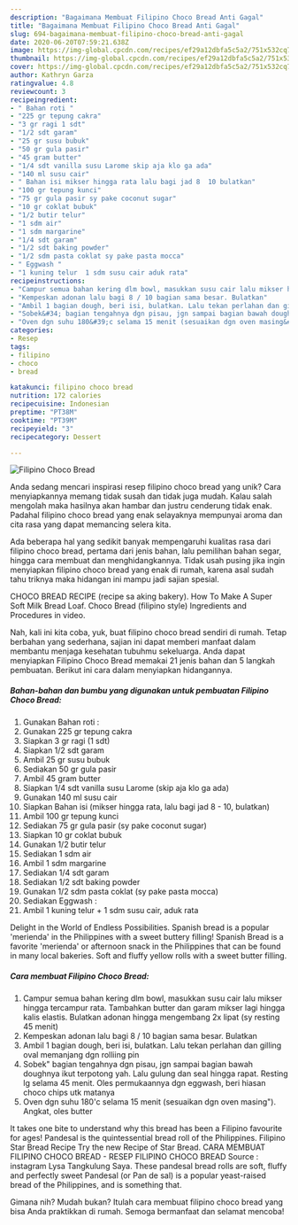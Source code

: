 ```yaml
---
description: "Bagaimana Membuat Filipino Choco Bread Anti Gagal"
title: "Bagaimana Membuat Filipino Choco Bread Anti Gagal"
slug: 694-bagaimana-membuat-filipino-choco-bread-anti-gagal
date: 2020-06-20T07:59:21.638Z
image: https://img-global.cpcdn.com/recipes/ef29a12dbfa5c5a2/751x532cq70/filipino-choco-bread-foto-resep-utama.jpg
thumbnail: https://img-global.cpcdn.com/recipes/ef29a12dbfa5c5a2/751x532cq70/filipino-choco-bread-foto-resep-utama.jpg
cover: https://img-global.cpcdn.com/recipes/ef29a12dbfa5c5a2/751x532cq70/filipino-choco-bread-foto-resep-utama.jpg
author: Kathryn Garza
ratingvalue: 4.8
reviewcount: 3
recipeingredient:
- " Bahan roti "
- "225 gr tepung cakra"
- "3 gr ragi 1 sdt"
- "1/2 sdt garam"
- "25 gr susu bubuk"
- "50 gr gula pasir"
- "45 gram butter"
- "1/4 sdt vanilla susu Larome skip aja klo ga ada"
- "140 ml susu cair"
- " Bahan isi mikser hingga rata lalu bagi jad 8  10 bulatkan"
- "100 gr tepung kunci"
- "75 gr gula pasir sy pake coconut sugar"
- "10 gr coklat bubuk"
- "1/2 butir telur"
- "1 sdm air"
- "1 sdm margarine"
- "1/4 sdt garam"
- "1/2 sdt baking powder"
- "1/2 sdm pasta coklat sy pake pasta mocca"
- " Eggwash "
- "1 kuning telur  1 sdm susu cair aduk rata"
recipeinstructions:
- "Campur semua bahan kering dlm bowl, masukkan susu cair lalu mikser hingga tercampur rata. Tambahkan butter dan garam mikser lagi hingga kalis elastis. Bulatkan adonan hingga mengembang 2x lipat (sy resting 45 menit)"
- "Kempeskan adonan lalu bagi 8 / 10 bagian sama besar. Bulatkan"
- "Ambil 1 bagian dough, beri isi, bulatkan. Lalu tekan perlahan dan gilling oval memanjang dgn rolliing pin"
- "Sobek&#34; bagian tengahnya dgn pisau, jgn sampai bagian bawah doughnya ikut terpotong yah. Lalu gulung dan seal hingga rapat. Resting lg selama 45 menit. Oles permukaannya dgn eggwash, beri hiasan choco chips utk matanya"
- "Oven dgn suhu 180&#39;c selama 15 menit (sesuaikan dgn oven masing&#34;). Angkat, oles butter"
categories:
- Resep
tags:
- filipino
- choco
- bread

katakunci: filipino choco bread 
nutrition: 172 calories
recipecuisine: Indonesian
preptime: "PT38M"
cooktime: "PT39M"
recipeyield: "3"
recipecategory: Dessert

---
```



![Filipino Choco Bread](https://img-global.cpcdn.com/recipes/ef29a12dbfa5c5a2/751x532cq70/filipino-choco-bread-foto-resep-utama.jpg)

Anda sedang mencari inspirasi resep filipino choco bread yang unik? Cara menyiapkannya memang tidak susah dan tidak juga mudah. Kalau salah mengolah maka hasilnya akan hambar dan justru cenderung tidak enak. Padahal filipino choco bread yang enak selayaknya mempunyai aroma dan cita rasa yang dapat memancing selera kita.

Ada beberapa hal yang sedikit banyak mempengaruhi kualitas rasa dari filipino choco bread, pertama dari jenis bahan, lalu pemilihan bahan segar, hingga cara membuat dan menghidangkannya. Tidak usah pusing jika ingin menyiapkan filipino choco bread yang enak di rumah, karena asal sudah tahu triknya maka hidangan ini mampu jadi sajian spesial.

CHOCO BREAD RECIPE (recipe sa aking bakery). How To Make A Super Soft Milk Bread Loaf. Choco Bread (filipino style) Ingredients and Procedures in video.


Nah, kali ini kita coba, yuk, buat filipino choco bread sendiri di rumah. Tetap berbahan yang sederhana, sajian ini dapat memberi manfaat dalam membantu menjaga kesehatan tubuhmu sekeluarga. Anda dapat menyiapkan Filipino Choco Bread memakai 21 jenis bahan dan 5 langkah pembuatan. Berikut ini cara dalam menyiapkan hidangannya.

<!--inarticleads1-->

##### Bahan-bahan dan bumbu yang digunakan untuk pembuatan Filipino Choco Bread:

1. Gunakan  Bahan roti :
1. Gunakan 225 gr tepung cakra
1. Siapkan 3 gr ragi (1 sdt)
1. Siapkan 1/2 sdt garam
1. Ambil 25 gr susu bubuk
1. Sediakan 50 gr gula pasir
1. Ambil 45 gram butter
1. Siapkan 1/4 sdt vanilla susu Larome (skip aja klo ga ada)
1. Gunakan 140 ml susu cair
1. Siapkan  Bahan isi (mikser hingga rata, lalu bagi jad 8 - 10, bulatkan)
1. Ambil 100 gr tepung kunci
1. Sediakan 75 gr gula pasir (sy pake coconut sugar)
1. Siapkan 10 gr coklat bubuk
1. Gunakan 1/2 butir telur
1. Sediakan 1 sdm air
1. Ambil 1 sdm margarine
1. Sediakan 1/4 sdt garam
1. Sediakan 1/2 sdt baking powder
1. Gunakan 1/2 sdm pasta coklat (sy pake pasta mocca)
1. Sediakan  Eggwash :
1. Ambil 1 kuning telur + 1 sdm susu cair, aduk rata


Delight in the World of Endless Possibilities. Spanish bread is a popular &#39;merienda&#39; in the Philippines with a sweet buttery filling! Spanish Bread is a favorite &#39;merienda&#39; or afternoon snack in the Philippines that can be found in many local bakeries. Soft and fluffy yellow rolls with a sweet butter filling. 

<!--inarticleads2-->

##### Cara membuat Filipino Choco Bread:

1. Campur semua bahan kering dlm bowl, masukkan susu cair lalu mikser hingga tercampur rata. Tambahkan butter dan garam mikser lagi hingga kalis elastis. Bulatkan adonan hingga mengembang 2x lipat (sy resting 45 menit)
1. Kempeskan adonan lalu bagi 8 / 10 bagian sama besar. Bulatkan
1. Ambil 1 bagian dough, beri isi, bulatkan. Lalu tekan perlahan dan gilling oval memanjang dgn rolliing pin
1. Sobek&#34; bagian tengahnya dgn pisau, jgn sampai bagian bawah doughnya ikut terpotong yah. Lalu gulung dan seal hingga rapat. Resting lg selama 45 menit. Oles permukaannya dgn eggwash, beri hiasan choco chips utk matanya
1. Oven dgn suhu 180&#39;c selama 15 menit (sesuaikan dgn oven masing&#34;). Angkat, oles butter


It takes one bite to understand why this bread has been a Filipino favourite for ages! Pandesal is the quintessential bread roll of the Philippines. Filipino Star Bread Recipe Try the new Recipe of Star Bread. CARA MEMBUAT FILIPINO CHOCO BREAD - RESEP FILIPINO CHOCO BREAD Source : instagram Lysa Tangkulung Saya. These pandesal bread rolls are soft, fluffy and perfectly sweet Pandesal (or Pan de sal) is a popular yeast-raised bread of the Philippines, and is something that. 

Gimana nih? Mudah bukan? Itulah cara membuat filipino choco bread yang bisa Anda praktikkan di rumah. Semoga bermanfaat dan selamat mencoba!
